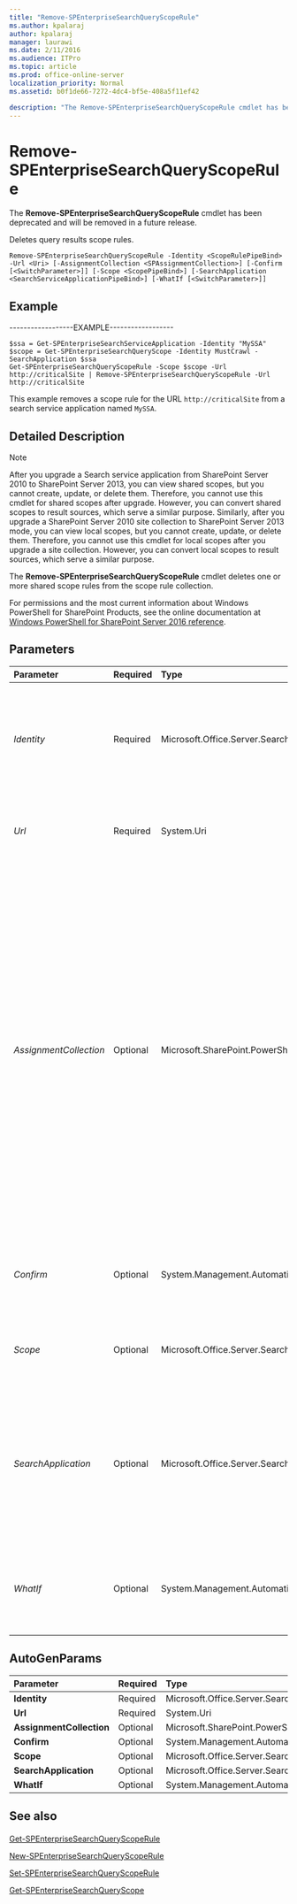 ```yaml
---
title: "Remove-SPEnterpriseSearchQueryScopeRule"
ms.author: kpalaraj
author: kpalaraj
manager: laurawi
ms.date: 2/11/2016
ms.audience: ITPro
ms.topic: article
ms.prod: office-online-server
localization_priority: Normal
ms.assetid: b0f1de66-7272-4dc4-bf5e-408a5f11ef42

description: "The Remove-SPEnterpriseSearchQueryScopeRule cmdlet has been deprecated and will be removed in a future release."
---
```


# Remove-SPEnterpriseSearchQueryScopeRule

The **Remove-SPEnterpriseSearchQueryScopeRule** cmdlet has been deprecated and will be removed in a future release. 
  
Deletes query results scope rules.
  
```
Remove-SPEnterpriseSearchQueryScopeRule -Identity <ScopeRulePipeBind> -Url <Uri> [-AssignmentCollection <SPAssignmentCollection>] [-Confirm [<SwitchParameter>]] [-Scope <ScopePipeBind>] [-SearchApplication <SearchServiceApplicationPipeBind>] [-WhatIf [<SwitchParameter>]]

```

## Example

------------------EXAMPLE------------------
  
```
$ssa = Get-SPEnterpriseSearchServiceApplication -Identity "MySSA"
$scope = Get-SPEnterpriseSearchQueryScope -Identity MustCrawl -SearchApplication $ssa
Get-SPEnterpriseSearchQueryScopeRule -Scope $scope -Url http://criticalSite | Remove-SPEnterpriseSearchQueryScopeRule -Url http://criticalSite
```

This example removes a scope rule for the URL  `http://criticalSite` from a search service application named  `MySSA`.
  
## Detailed Description

> [!NOTE]
> After you upgrade a Search service application from SharePoint Server 2010 to SharePoint Server 2013, you can view shared scopes, but you cannot create, update, or delete them. Therefore, you cannot use this cmdlet for shared scopes after upgrade. However, you can convert shared scopes to result sources, which serve a similar purpose. Similarly, after you upgrade a SharePoint Server 2010 site collection to SharePoint Server 2013 mode, you can view local scopes, but you cannot create, update, or delete them. Therefore, you cannot use this cmdlet for local scopes after you upgrade a site collection. However, you can convert local scopes to result sources, which serve a similar purpose. 
  
The **Remove-SPEnterpriseSearchQueryScopeRule** cmdlet deletes one or more shared scope rules from the scope rule collection. 
  
For permissions and the most current information about Windows PowerShell for SharePoint Products, see the online documentation at [Windows PowerShell for SharePoint Server 2016 reference](https://go.microsoft.com/fwlink/p/?LinkId=671715). 
  
## Parameters

|**Parameter**|**Required**|**Type**|**Description**|
|:-----|:-----|:-----|:-----|
| _Identity_ <br/> |Required  <br/> |Microsoft.Office.Server.Search.Cmdlet.ScopeRulePipeBind  <br/> |Specifies the scope rule to delete.  <br/> The type must be a valid GUID, in the form 12345678-90ab-cdef-1234-567890bcdefgh; a valid name of a scope rule (for example, ScopeRule1); or an instance of a valid **ScopeRule** object.  <br/> |
| _Url_ <br/> |Required  <br/> |System.Uri  <br/> |Filters to delete query scope rules for the specified results URL.  <br/> The type must be a valid URL, in the form http://server_name.  <br/> |
| _AssignmentCollection_ <br/> |Optional  <br/> |Microsoft.SharePoint.PowerShell.SPAssignmentCollection  <br/> |Manages objects for the purpose of proper disposal. Use of objects, such as **SPWeb** or **SPSite**, can use large amounts of memory and use of these objects in Windows PowerShell scripts requires proper memory management. Using the **SPAssignment** object, you can assign objects to a variable and dispose of the objects after they are needed to free up memory. When **SPWeb**, **SPSite**, or **SPSiteAdministration** objects are used, the objects are automatically disposed of if an assignment collection or the **Global** parameter is not used.  <br/> > [!NOTE]> When the **Global** parameter is used, all objects are contained in the global store. If objects are not immediately used, or disposed of by using the **Stop-SPAssignment** command, an out-of-memory scenario can occur.           |
| _Confirm_ <br/> |Optional  <br/> |System.Management.Automation.SwitchParameter  <br/> |Prompts you for confirmation before executing the command. For more information, type the following command: **get-help about_commonparameters** <br/> |
| _Scope_ <br/> |Optional  <br/> |Microsoft.Office.Server.Search.Cmdlet.ScopePipeBind  <br/> |Filters to delete multiple rules for a specified scope.  <br/> The type must be a valid string that identifies the scope; for example, Scope1.  <br/> |
| _SearchApplication_ <br/> |Optional  <br/> |Microsoft.Office.Server.Search.Cmdlet.SearchServiceApplicationPipeBind  <br/> |Specifies the search application that contains the query scope rule collection.  <br/> The type must be a valid GUID, in the form 12345678-90ab-cdef-1234-567890bcdefgh; a valid search application name (for example, SearchApp1); or an instance of a valid **SearchServiceApplication** object.  <br/> |
| _WhatIf_ <br/> |Optional  <br/> |System.Management.Automation.SwitchParameter  <br/> |Displays a message that describes the effect of the command instead of executing the command. For more information, type the following command: **get-help about_commonparameters** <br/> |
   
## AutoGenParams

|**Parameter**|**Required**|**Type**|**Description**|
|:-----|:-----|:-----|:-----|
|**Identity** <br/> |Required  <br/> |Microsoft.Office.Server.Search.Cmdlet.ScopeRulePipeBind  <br/> ||
|**Url** <br/> |Required  <br/> |System.Uri  <br/> ||
|**AssignmentCollection** <br/> |Optional  <br/> |Microsoft.SharePoint.PowerShell.SPAssignmentCollection  <br/> ||
|**Confirm** <br/> |Optional  <br/> |System.Management.Automation.SwitchParameter  <br/> ||
|**Scope** <br/> |Optional  <br/> |Microsoft.Office.Server.Search.Cmdlet.ScopePipeBind  <br/> ||
|**SearchApplication** <br/> |Optional  <br/> |Microsoft.Office.Server.Search.Cmdlet.SearchServiceApplicationPipeBind  <br/> ||
|**WhatIf** <br/> |Optional  <br/> |System.Management.Automation.SwitchParameter  <br/> ||
   
## See also

#### 

[Get-SPEnterpriseSearchQueryScopeRule](get-spenterprisesearchqueryscoperule.md)
  
[New-SPEnterpriseSearchQueryScopeRule](new-spenterprisesearchqueryscoperule.md)
  
[Set-SPEnterpriseSearchQueryScopeRule](set-spenterprisesearchqueryscoperule.md)
  
[Get-SPEnterpriseSearchQueryScope](get-spenterprisesearchqueryscope.md)

